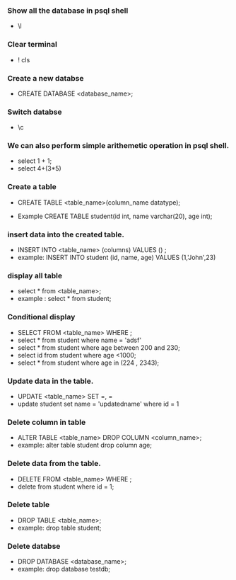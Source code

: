 ###  Show all the database in psql shell
- \l
### Clear terminal
- \! cls

### Create a new databse 
- CREATE DATABASE <database_name>;


### Switch databse
- \c <databse name>

### We can also perform simple arithemetic operation in psql shell.
- select 1 + 1;
- select 4+(3*5)

### Create a table 
- CREATE TABLE <table_name>(column_name datatype);

- Example CREATE TABLE student(id int, name varchar(20), age int);

### insert data into the created table.
- INSERT INTO <table_name> (columns) VALUES (<values>) ;
- example: 	INSERT INTO student (id, name, age) VALUES (1,'John',23)

### display all table 
- select * from <table_name>;
- example :  select * from student;


### Conditional display 
- SELECT <columns> FROM <table_name> WHERE <condition>;
- select * from student where name = 'adsf'
- select * from student where age between 200 and 230;
- select id from student where age <1000;
- select * from student where age in (224 , 2343);

### Update data in the table.
- UPDATE <table_name> SET <column1>=<value1>, <column2>=<value2>
- update student set name = 'updatedname' where id = 1 

### Delete column in table 
- ALTER TABLE <table_name> DROP COLUMN <column_name>;
- example:  alter table student drop column age;

### Delete data from the table.
- DELETE FROM <table_name> WHERE <condition>;
- delete from student where id = 1;

### Delete table
- DROP TABLE <table_name>;
- example:  drop table student;

### Delete databse 
- DROP DATABASE <database_name>;
- example:  drop database testdb;
